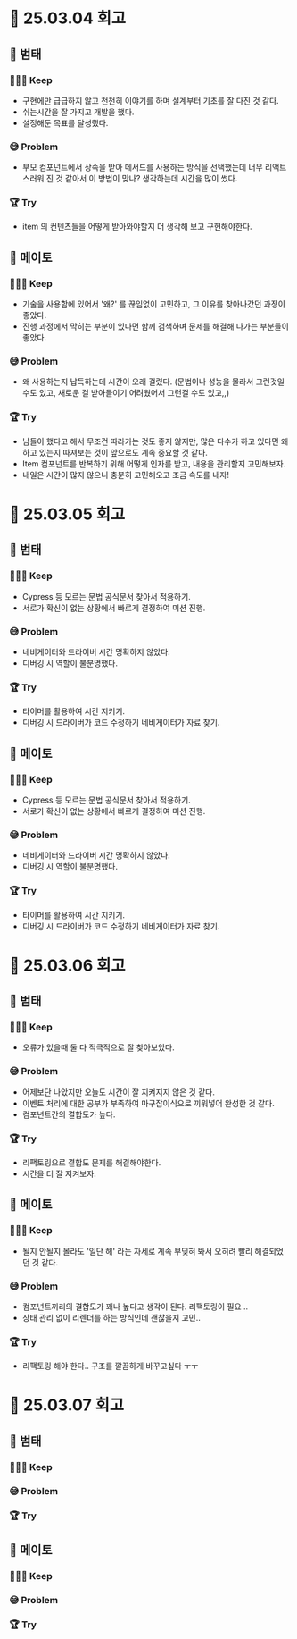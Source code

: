 # 📖 25.03.04 회고

## 🐯 **범태**

### 🏃🏻‍➡️ Keep

- 구현에만 급급하지 않고 천천히 이야기를 하며 설계부터 기초를 잘 다진 것 같다.
- 쉬는시간을 잘 가지고 개발을 했다.
- 설정해둔 목표를 달성했다.

### 😅 Problem

- 부모 컴포넌트에서 상속을 받아 메서드를 사용하는 방식을 선택했는데 너무 리액트스러워 진 것 같아서 이 방법이 맞나? 생각하는데 시간을 많이 썼다.

### 🏆 Try

- item 의 컨텐츠들을 어떻게 받아와야할지 더 생각해 보고 구현해야한다.

## 🍅 **메이토**

### 🏃🏻‍➡️ Keep

- 기술을 사용함에 있어서 '왜?' 를 끊임없이 고민하고, 그 이유를 찾아나갔던 과정이 좋았다.
- 진행 과정에서 막히는 부분이 있다면 함께 검색하며 문제를 해결해 나가는 부분들이 좋았다.

### 😅 Problem

- 왜 사용하는지 납득하는데 시간이 오래 걸렸다. (문법이나 성능을 몰라서 그런것일수도 있고, 새로운 걸 받아들이기 어려웠어서 그런걸 수도 있고,,)

### 🏆 Try

- 남들이 했다고 해서 무조건 따라가는 것도 좋지 않지만, 많은 다수가 하고 있다면 왜 하고 있는지 따져보는 것이 앞으로도 계속 중요할 것 같다.
- Item 컴포넌트를 반복하기 위해 어떻게 인자를 받고, 내용을 관리할지 고민해보자.
- 내일은 시간이 많지 않으니 충분히 고민해오고 조금 속도를 내자!

# 📖 25.03.05 회고

## 🐯 **범태**

### 🏃🏻‍➡️ Keep

- Cypress 등 모르는 문법 공식문서 찾아서 적용하기.
- 서로가 확신이 없는 상황에서 빠르게 결정하여 미션 진행.

### 😅 Problem

- 네비게이터와 드라이버 시간 명확하지 않았다.
- 디버깅 시 역할이 불분명했다.

### 🏆 Try

- 타이머를 활용하여 시간 지키기.
- 디버깅 시 드라이버가 코드 수정하기 네비게이터가 자료 찾기.

## 🍅 **메이토**

### 🏃🏻‍➡️ Keep

- Cypress 등 모르는 문법 공식문서 찾아서 적용하기.
- 서로가 확신이 없는 상황에서 빠르게 결정하여 미션 진행.

### 😅 Problem

- 네비게이터와 드라이버 시간 명확하지 않았다.
- 디버깅 시 역할이 불분명했다.

### 🏆 Try

- 타이머를 활용하여 시간 지키기.
- 디버깅 시 드라이버가 코드 수정하기 네비게이터가 자료 찾기.

# 📖 25.03.06 회고

## 🐯 **범태**

### 🏃🏻‍➡️ Keep

- 오류가 있을때 둘 다 적극적으로 잘 찾아보았다.

### 😅 Problem

- 어제보단 나았지만 오늘도 시간이 잘 지켜지지 않은 것 같다.
- 이벤트 처리에 대한 공부가 부족하여 마구잡이식으로 끼워넣어 완성한 것 같다.
- 컴포넌트간의 결합도가 높다.

### 🏆 Try

- 리팩토링으로 결합도 문제를 해결해야한다.
- 시간을 더 잘 지켜보자.

## 🍅 **메이토**

### 🏃🏻‍➡️ Keep

- 될지 안될지 몰라도 '일단 해' 라는 자세로 계속 부딪혀 봐서 오히려 빨리 해결되었던 것 같다.

### 😅 Problem

- 컴포넌트끼리의 결합도가 꽤나 높다고 생각이 된다. 리팩토링이 필요 ..
- 상태 관리 없이 리렌더를 하는 방식인데 괜찮을지 고민..

### 🏆 Try

- 리팩토링 해야 한다.. 구조를 깔끔하게 바꾸고싶다 ㅜㅜ

# 📖 25.03.07 회고

## 🐯 **범태**

### 🏃🏻‍➡️ Keep

### 😅 Problem

### 🏆 Try

## 🍅 **메이토**

### 🏃🏻‍➡️ Keep

### 😅 Problem

### 🏆 Try
